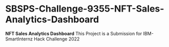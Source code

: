# SBSPS-Challenge-9355-NFT-Sales-Analytics-Dashboard
**NFT Sales Analytics Dashboard**  This Project is a Submission for IBM-SmartInternz Hack Challenge 2022
